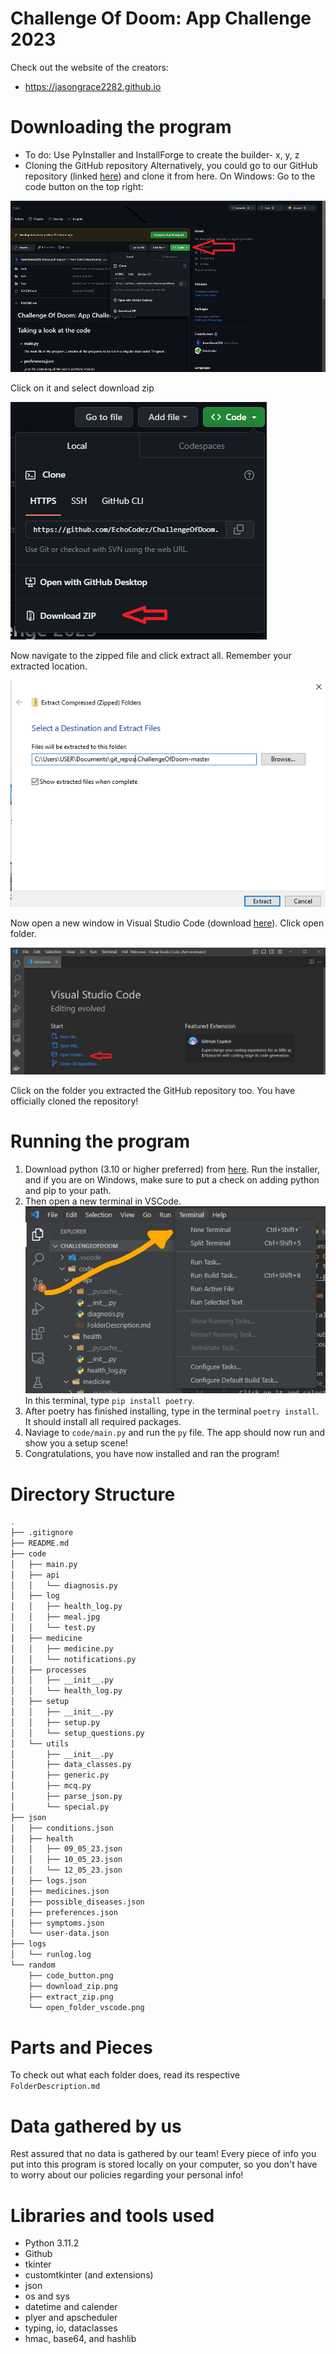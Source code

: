 # Challenge Of Doom: App Challenge 2023
Check out the website of the creators:
- https://jasongrace2282.github.io

# Downloading the program
- To do: Use PyInstaller and InstallForge to create the builder- 
    x, y, z
- Cloning the GitHub repository
Alternatively, you could go to our GitHub repository (linked <a href=https://github.com/EchoCodez/ChallengeOfDoom>here</a>) and clone it from here.
On Windows:
Go to the code button on the top right:

![Code Button](images/code_button.png)

Click on it and select download zip

![Download Zip](images/download_zip.png)

Now navigate to the zipped file and click extract all. Remember your extracted location.

![Save Extraction Location](images/extract_zip.png)

Now open a new window in Visual Studio Code (download [here](https://code.visualstudio.com/download)). Click open folder.

![Open New Folder in VS Code](images/open_folder_vscode.png)

Click on the folder you extracted the GitHub repository too. You have officially cloned the repository!

# Running the program
1. Download python (3.10 or higher preferred) from [here](https://www.python.org/downloads/). Run the installer, and if you are on Windows, make sure to put a check on adding python and pip to your path.
2. Then open a new terminal in VSCode. ![Open Terminal in VS Code](images/create_new_terminal.jpg)In this terminal, type `pip install poetry`.
3. After poetry has finished installing, type in the terminal `poetry install`. It should install all required packages.
4. Naviage to `code/main.py` and run the `py` file. The app should now run and show you a setup scene!
5. Congratulations, you have now installed and ran the program!

# Directory Structure
```bash
.
├── .gitignore
├── README.md
├── code
│   ├── main.py
│   ├── api
│   │   └── diagnosis.py
│   ├── log
│   │   ├── health_log.py
│   │   ├── meal.jpg
│   │   └── test.py
│   ├── medicine
│   │   ├── medicine.py
│   │   └── notifications.py
│   ├── processes
│   │   ├── __init__.py
│   │   └── health_log.py
│   ├── setup
│   │   ├── __init__.py
│   │   ├── setup.py
│   │   └── setup_questions.py
│   └── utils
│       ├── __init__.py
│       ├── data_classes.py
│       ├── generic.py
│       ├── mcq.py
│       ├── parse_json.py
│       └── special.py
├── json
│   ├── conditions.json
│   ├── health
│   │   ├── 09_05_23.json
│   │   ├── 10_05_23.json
│   │   └── 12_05_23.json
│   ├── logs.json
│   ├── medicines.json
│   ├── possible_diseases.json
│   ├── preferences.json
│   ├── symptoms.json
│   └── user-data.json
├── logs
│   └── runlog.log
└── random
    ├── code_button.png
    ├── download_zip.png
    ├── extract_zip.png
    └── open_folder_vscode.png
```

# Parts and Pieces
To check out what each folder does, read its respective `FolderDescription.md`

# Data gathered by us
Rest assured that no data is gathered by our team! Every piece of info you put into this program is stored locally on your computer, so you don't have to worry about our policies regarding your personal info!

# Libraries and tools used
- Python 3.11.2
- Github
- tkinter
- customtkinter (and extensions)
- json
- os and sys
- datetime and calender
- plyer and apscheduler
- typing, io, dataclasses
- hmac, base64, and hashlib
